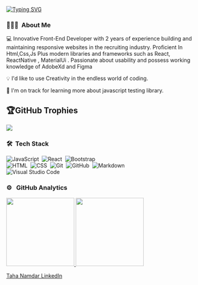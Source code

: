 [![Typing SVG](https://readme-typing-svg.herokuapp.com?font=Architects+Daughter&color=7AF79A&size=30&lines=Hey!+It's+Taha.Dev!;I'm+a+React+Developer...;I'm+also+IT+Engineer)](https://git.io/typing-svg)


 
<!-- ## 👋 &nbsp;Hey there! I'm Taha Namdar -->

### 👨🏻‍💻 &nbsp;About Me

💻  Innovative Front-End Developer with 2 years of experience building and maintaining responsive websites in the recruiting industry. Proficient In Html,Css,Js Plus      modern libraries and frameworks such as React, ReactNative , MaterialUi . Passionate about usability and possess working knowledge of AdobeXd and Figma

💡   I'd like to use Creativity in the endless world of coding.

🌱  I'm on track for learning more about javascript testing library.


## 🏆GitHub Trophies
![](https://github-profile-trophy.vercel.app/?username=CodeWhiteWeb&theme=discord&no-frame=false&no-bg=false&margin-w=4)
### 🛠 &nbsp;Tech Stack

![JavaScript](https://img.shields.io/badge/-JavaScript-05122A?style=flat&logo=javascript)&nbsp;
![React](https://img.shields.io/badge/-React-05122A?style=flat&logo=react)&nbsp;
![Bootstrap](https://img.shields.io/badge/-Bootstrap-05122A?style=flat&logo=bootstrap&logoColor=563D7C)\
![HTML](https://img.shields.io/badge/-HTML-05122A?style=flat&logo=HTML5)&nbsp;
![CSS](https://img.shields.io/badge/-CSS-05122A?style=flat&logo=CSS3&logoColor=1572B6)&nbsp;
![Git](https://img.shields.io/badge/-Git-05122A?style=flat&logo=git)&nbsp;
![GitHub](https://img.shields.io/badge/-GitHub-05122A?style=flat&logo=github)&nbsp;
![Markdown](https://img.shields.io/badge/-Markdown-05122A?style=flat&logo=markdown)\
![Visual Studio Code](https://img.shields.io/badge/-Visual%20Studio%20Code-05122A?style=flat&logo=visual-studio-code&logoColor=007ACC)
### ⚙️&nbsp;&nbsp; GitHub Analytics


<a href="https://github.com/TahaNamdar">
  <img height="180em" src="https://github-readme-stats-eight-theta.vercel.app/api?username=TahaNamdar&show_icons=true&theme=algolia&include_all_commits=true&count_private=true"/>
  <img height="180em" src="https://github-readme-stats-eight-theta.vercel.app/api/top-langs/?username=TahaNamdar&layout=compact&langs_count=8&theme=algolia"/>
</a>


<p align="center>
           ### 🤝🏻 &nbsp;Connect with Me

          </p>          

<p align="center">

<a href="https://www.linkedin.com/in/taha-namdar-367283168/?originalSubdomain=ir">Taha Namdar LinkedIn</a>
</p>
